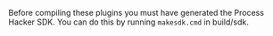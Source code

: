Before compiling these plugins you must have generated the Process Hacker SDK. You can do
this by running `makesdk.cmd` in build/sdk.
